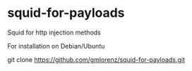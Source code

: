 # squid-for-payloads
Squid for http injection methods 

For installation on Debian/Ubuntu 

git clone https://github.com/gmlorenz/squid-for-payloads.git
